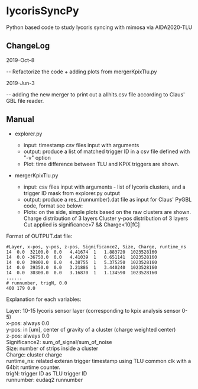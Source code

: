 # lycorisSyncPy
Python based code to study lycoris syncing with mimosa via AIDA2020-TLU

## ChangeLog
2019-Oct-8

-- Refactorize the code + adding plots from mergerKpixTlu.py

2019-Jun-3

-- adding the new merger to print out a allhits.csv file according to Claus' GBL file reader.

## Manual

+ explorer.py

  * input: timestamp csv files input with arguments
  * output: produce a list of matched trigger ID in a csv file defined with "-v" option
  * Plot: time difference between TLU and KPiX triggers are shown.

+ mergerKpixTlu.py

  * input: csv files input with arguments - list of lycoris clusters, and a trigger ID mask from explorer.py output
  * output: produce a res_{runnumber}.dat file as input for Claus' PyGBL code, format see below:
  * Plots: on the side, simple plots based on the raw clusters are shown.
    Charge distribution of 3 layers
    Cluster y-pos distribution of 3 layers
    Cut applied is significance>7 && Charge<10[fC]


Format of OUTPUT.dat file:

```
#Layer, x-pos, y-pos, z-pos, Significance2, Size, Charge, runtime_ns
14  0.0  32100.0  0.0   4.41674  1   1.883720  1023528160
14  0.0 -36750.0  0.0   4.41039  1   0.651141  1023528160
14  0.0  39800.0  0.0   4.38755  1   5.375250  1023528160
14  0.0  39350.0  0.0   3.21886  1   3.440240  1023528160
14  0.0  30300.0  0.0   3.16870  1   1.134590  1023528160
......
# runnumber, trigN, 0.0
400 179 0.0 
```

Explanation for each variables:

   Layer: 10-15 lycoris sensor layer (corresponding to kpix analysis sensor 0-5)  
   x-pos: always 0.0  
   y-pos: in [um], center of gravity of a cluster (charge weighted center)  
   z-pos: always 0.0  
   Significance2: sum_of_signal/sum_of_noise  
   Size: number of strips inside a cluster  
   Charge: cluster charge  
   runtime_ns: related exteran trigger timestamp using TLU common clk with a 64bit runtime counter.  
   trigN: trigger ID as TLU trigger ID  
   runnumber: eudaq2 runnumber  
